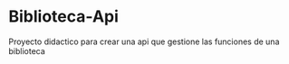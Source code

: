 # Biblioteca-Api
Proyecto didactico para crear una api que gestione las funciones de una biblioteca
